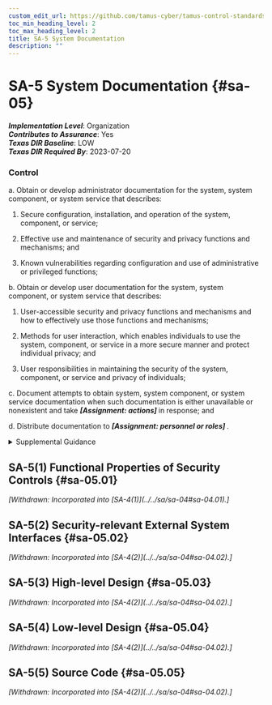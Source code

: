 ```yaml
---
custom_edit_url: https://github.com/tamus-cyber/tamus-control-standards/tree/main/content/tamus.edu/TAMUS_profile.xml
toc_min_heading_level: 2
toc_max_heading_level: 2
title: SA-5 System Documentation
description: ""
---
```


# SA-5 System Documentation {#sa-05}

_**Implementation Level**_: Organization\
_**Contributes to Assurance**_: Yes\
_**Texas DIR Baseline**_: LOW\
_**Texas DIR Required By**_: 2023-07-20

### Control

a. Obtain or develop administrator documentation for the system, system component, or system service that describes:

1. Secure configuration, installation, and operation of the system, component, or service;

2. Effective use and maintenance of security and privacy functions and mechanisms; and

3. Known vulnerabilities regarding configuration and use of administrative or privileged functions;

b. Obtain or develop user documentation for the system, system component, or system service that describes:

1. User-accessible security and privacy functions and mechanisms and how to effectively use those functions and mechanisms;

2. Methods for user interaction, which enables individuals to use the system, component, or service in a more secure manner and protect individual privacy; and

3. User responsibilities in maintaining the security of the system, component, or service and privacy of individuals;

c. Document attempts to obtain system, system component, or system service documentation when such documentation is either unavailable or nonexistent and take <strong> <em>[Assignment: actions]</em> </strong> in response; and

d. Distribute documentation to <strong> <em>[Assignment: personnel or roles]</em> </strong>.

<details>
  <summary>Supplemental Guidance</summary>

System documentation helps personnel understand the implementation and operation of controls. Organizations consider establishing specific measures to determine the quality and completeness of the content provided. System documentation may be used to support the management of supply chain risk, incident response, and other functions. Personnel or roles that require documentation include system owners, system security officers, and system administrators. Attempts to obtain documentation include contacting manufacturers or suppliers and conducting web-based searches. The inability to obtain documentation may occur due to the age of the system or component or the lack of support from developers and contractors. When documentation cannot be obtained, organizations may need to recreate the documentation if it is essential to the implementation or operation of the controls. The protection provided for the documentation is commensurate with the security category or classification of the system. Documentation that addresses system vulnerabilities may require an increased level of protection. Secure operation of the system includes initially starting the system and resuming secure system operation after a lapse in system operation.

</details>

## SA-5(1) Functional Properties of Security Controls {#sa-05.01}


<prop xmlns="http://csrc.nist.gov/ns/oscal/1.0" name="status" value="withdrawn">
               <em>[Withdrawn: Incorporated into [SA-4(1)](../../sa/sa-04#sa-04.01).]</em>
            </prop>
            

## SA-5(2) Security-relevant External System Interfaces {#sa-05.02}


<prop xmlns="http://csrc.nist.gov/ns/oscal/1.0" name="status" value="withdrawn">
               <em>[Withdrawn: Incorporated into [SA-4(2)](../../sa/sa-04#sa-04.02).]</em>
            </prop>
            

## SA-5(3) High-level Design {#sa-05.03}


<prop xmlns="http://csrc.nist.gov/ns/oscal/1.0" name="status" value="withdrawn">
               <em>[Withdrawn: Incorporated into [SA-4(2)](../../sa/sa-04#sa-04.02).]</em>
            </prop>
            

## SA-5(4) Low-level Design {#sa-05.04}


<prop xmlns="http://csrc.nist.gov/ns/oscal/1.0" name="status" value="withdrawn">
               <em>[Withdrawn: Incorporated into [SA-4(2)](../../sa/sa-04#sa-04.02).]</em>
            </prop>
            

## SA-5(5) Source Code {#sa-05.05}


<prop xmlns="http://csrc.nist.gov/ns/oscal/1.0" name="status" value="withdrawn">
               <em>[Withdrawn: Incorporated into [SA-4(2)](../../sa/sa-04#sa-04.02).]</em>
            </prop>
            


